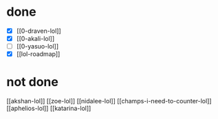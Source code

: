 # done
- [x] [[0-draven-lol]]
- [x] [[0-akali-lol]]
- [ ] [[0-yasuo-lol]]
- [x] [[lol-roadmap]]
# not done
[[akshan-lol]]
[[zoe-lol]]
[[nidalee-lol]]
[[champs-i-need-to-counter-lol]]
[[aphelios-lol]]
[[katarina-lol]]
